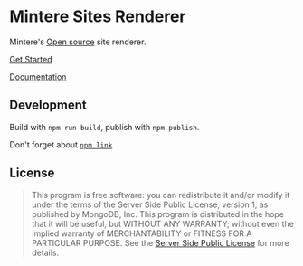 # Mintere Sites Renderer

Mintere's [Open source](LICENSE) site renderer. 

[Get Started](https://docs.mintere.site/getting-started)

[Documentation](https://docs.mintere.site)

## Development 

Build with `npm run build`, publish with `npm publish`.

Don't forget about [`npm link`](https://docs.npmjs.com/cli/link.html)

## License

> This program is free software: you can redistribute it and/or modify it under the terms of
> the Server Side Public License, version 1, as published by MongoDB, Inc. This program is 
> distributed in the hope that it will be useful, but WITHOUT ANY WARRANTY; without even the 
> implied warranty of MERCHANTABILITY or FITNESS FOR A PARTICULAR PURPOSE. See the [Server 
> Side Public License](LICENSE) for more details.
